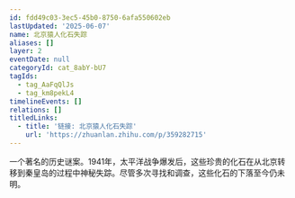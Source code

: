 ```yaml
---
id: fdd49c03-3ec5-45b0-8750-6afa550602eb
lastUpdated: '2025-06-07'
name: 北京猿人化石失踪
aliases: []
layer: 2
eventDate: null
categoryId: cat_8abY-bU7
tagIds:
  - tag_AaFqQlJs
  - tag_km8pekL4
timelineEvents: []
relations: []
titledLinks:
  - title: '链接: 北京猿人化石失踪'
    url: 'https://zhuanlan.zhihu.com/p/359282715'
---
```

一个著名的历史谜案。1941年，太平洋战争爆发后，这些珍贵的化石在从北京转移到秦皇岛的过程中神秘失踪。尽管多次寻找和调查，这些化石的下落至今仍未明。
